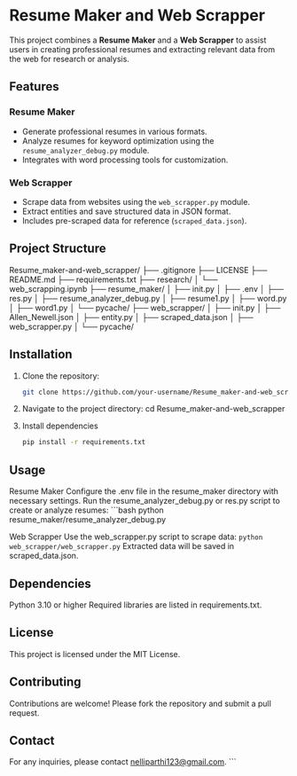 # Resume Maker and Web Scrapper

This project combines a **Resume Maker** and a **Web Scrapper** to assist users in creating professional resumes and extracting relevant data from the web for research or analysis.

## Features

### Resume Maker
- Generate professional resumes in various formats.
- Analyze resumes for keyword optimization using the `resume_analyzer_debug.py` module.
- Integrates with word processing tools for customization.

### Web Scrapper
- Scrape data from websites using the `web_scrapper.py` module.
- Extract entities and save structured data in JSON format.
- Includes pre-scraped data for reference (`scraped_data.json`).

## Project Structure
Resume_maker-and-web_scrapper/ 
├── .gitignore 
├── LICENSE 
├── README.md 
├── requirements.txt 
├── research/ │ └── web_scrapping.ipynb 
├── resume_maker/ 
│ ├── init.py 
│ ├── .env 
│ ├── res.py 
│ ├── resume_analyzer_debug.py 
│ ├── resume1.py 
│ ├── word.py 
│ ├── word1.py 
│ └── pycache/ 
├── web_scrapper/ 
│ ├── init.py 
│ ├── Allen_Newell.json 
│ ├── entity.py 
│ ├── scraped_data.json 
│ ├── web_scrapper.py 
│ └── pycache/


## Installation

1. Clone the repository:
   ```bash
   git clone https://github.com/your-username/Resume_maker-and-web_scrapper.git

2. Navigate to the project directory:
    cd Resume_maker-and-web_scrapper

3. Install dependencies
    ```bash
    pip install -r requirements.txt

## Usage

Resume Maker
Configure the .env file in the resume_maker directory with necessary settings.
Run the resume_analyzer_debug.py or res.py script to create or analyze resumes:
    ```bash
    python resume_maker/resume_analyzer_debug.py

Web Scrapper
Use the web_scrapper.py script to scrape data:
``` python web_scrapper/web_scrapper.py ```
Extracted data will be saved in scraped_data.json.

## Dependencies

Python 3.10 or higher
Required libraries are listed in requirements.txt.

## License
This project is licensed under the MIT License.

## Contributing
Contributions are welcome! Please fork the repository and submit a pull request.

## Contact
For any inquiries, please contact nelliparthi123@gmail.com. ```